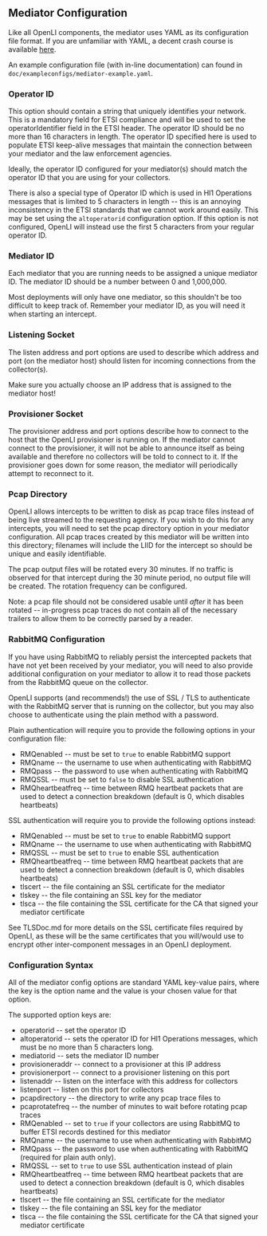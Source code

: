 ## Mediator Configuration

Like all OpenLI components, the mediator uses YAML as its configuration
file format. If you are unfamiliar with YAML, a decent crash course is
available [here](https://learnxinyminutes.com/docs/yaml/).

An example configuration file (with in-line documentation) can found in
`doc/exampleconfigs/mediator-example.yaml`.

### Operator ID
This option should contain a string that uniquely identifies your network.
This is a mandatory field for ETSI compliance and will be used to set the
operatorIdentifier field in the ETSI header. The operator ID should be no
more than 16 characters in length. The operator ID specified here is
used to populate ETSI keep-alive messages that maintain the connection
between your mediator and the law enforcement agencies.

Ideally, the operator ID configured for your mediator(s) should match
the operator ID that you are using for your collectors.

There is also a special type of Operator ID which is used in HI1 Operations
messages that is limited to 5 characters in length -- this is an annoying
inconsistency in the ETSI standards that we cannot work around easily. This
may be set using the `altoperatorid` configuration option. If this
option is not configured, OpenLI will instead use the first 5 characters from
your regular operator ID.

### Mediator ID
Each mediator that you are running needs to be assigned a unique mediator
ID. The mediator ID should be a number between 0 and 1,000,000.

Most deployments will only have one mediator, so this shouldn't be too
difficult to keep track of. Remember your mediator ID, as you will need
it when starting an intercept.

### Listening Socket
The listen address and port options are used to describe which address and
port (on the mediator host) should listen for incoming connections from the
collector(s).

Make sure you actually choose an IP address that is assigned to the mediator
host!

### Provisioner Socket
The provisioner address and port options describe how to connect to the
host that the OpenLI provisioner is running on. If the mediator cannot
connect to the provisioner, it will not be able to announce itself as being
available and therefore no collectors will be told to connect to it. If
the provisioner goes down for some reason, the mediator will periodically
attempt to reconnect to it.

### Pcap Directory
OpenLI allows intercepts to be written to disk as pcap trace files instead
of being live streamed to the requesting agency. If you wish to do this for
any intercepts, you will need to set the pcap directory option in your
mediator configuration. All pcap traces created by this mediator will be
written into this directory; filenames will include the LIID for the intercept
so should be unique and easily identifiable.

The pcap output files will be rotated every 30 minutes. If no traffic is
observed for that intercept during the 30 minute period, no output file will
be created. The rotation frequency can be configured.

Note: a pcap file should not be considered usable until *after* it has been
rotated -- in-progress pcap traces do not contain all of the necessary
trailers to allow them to be correctly parsed by a reader.

### RabbitMQ Configuration
If you have using RabbitMQ to reliably persist the intercepted packets that
have not yet been received by your mediator, you will need to also provide
additional configuration on your mediator to allow it to read those packets
from the RabbitMQ queue on the collector.

OpenLI supports (and recommends!) the use of SSL / TLS to authenticate with the
RabbitMQ server that is running on the collector, but you may also choose to
authenticate using the plain method with a password.

Plain authentication will require you to provide the following options in your
configuration file:

* RMQenabled       -- must be set to `true` to enable RabbitMQ support
* RMQname          -- the username to use when authenticating with RabbitMQ
* RMQpass          -- the password to use when authenticating with RabbitMQ
* RMQSSL           -- must be set to `false` to disable SSL authentication
* RMQheartbeatfreq -- time between RMQ heartbeat packets that are used to
                      detect a connection breakdown (default is 0, which
                      disables heartbeats)

SSL authentication will require you to provide the following options instead:

* RMQenabled       -- must be set to `true` to enable RabbitMQ support
* RMQname          -- the username to use when authenticating with RabbitMQ
* RMQSSL           -- must be set to `true` to enable SSL authentication
* RMQheartbeatfreq -- time between RMQ heartbeat packets that are used to
                      detect a connection breakdown (default is 0, which
                      disables heartbeats)
* tlscert          -- the file containing an SSL certificate for the mediator
* tlskey           -- the file containing an SSL key for the mediator
* tlsca            -- the file containing the SSL certificate for the CA that
                      signed your mediator certificate

See TLSDoc.md for more details on the SSL certificate files required by
OpenLI, as these will be the same certificates that you will/would use to
encrypt other inter-component messages in an OpenLI deployment.

### Configuration Syntax
All of the mediator config options are standard YAML key-value pairs, where
the key is the option name and the value is your chosen value for that option.

The supported option keys are:
* operatorid       -- set the operator ID
* altoperatorid    -- sets the operator ID for HI1 Operations messages, which
                      must be no more than 5 characters long.
* mediatorid       -- sets the mediator ID number
* provisioneraddr  -- connect to a provisioner at this IP address
* provisionerport  -- connect to a provisioner listening on this port
* listenaddr       -- listen on the interface with this address for collectors
* listenport       -- listen on this port for collectors
* pcapdirectory    -- the directory to write any pcap trace files to
* pcaprotatefreq   -- the number of minutes to wait before rotating pcap traces
* RMQenabled       -- set to `true` if your collectors are using RabbitMQ
                      to buffer ETSI records destined for this mediator
* RMQname          -- the username to use when authenticating with RabbitMQ
* RMQpass          -- the password to use when authenticating with RabbitMQ
                      (required for plain auth only).
* RMQSSL           -- set to `true` to use SSL authentication instead of plain
* RMQheartbeatfreq -- time between RMQ heartbeat packets that are used to
                      detect a connection breakdown (default is 0, which
                      disables heartbeats)
* tlscert          -- the file containing an SSL certificate for the mediator
* tlskey           -- the file containing an SSL key for the mediator
* tlsca            -- the file containing the SSL certificate for the CA that
                      signed your mediator certificate

